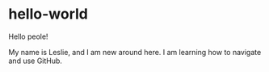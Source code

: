 # hello-world

Hello peole!

My name is Leslie, and I am new around here.
I am learning how to navigate and use GitHub.
